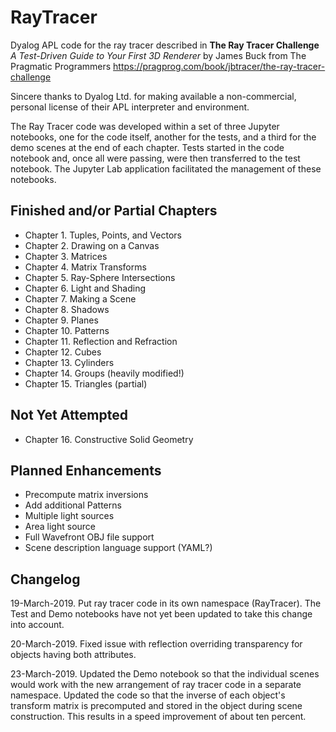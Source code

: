 # RayTracer
Dyalog APL code for the ray tracer described in
**The Ray Tracer Challenge**
*A Test-Driven Guide to Your First 3D Renderer*
by James Buck
from The Pragmatic Programmers
https://pragprog.com/book/jbtracer/the-ray-tracer-challenge

Sincere thanks to Dyalog Ltd. for making available a non-commercial,
personal license of their APL interpreter and environment.

The Ray Tracer code was developed within a set of three Jupyter notebooks,
one for the code itself, another for the tests, and a third for the demo
scenes at the end of each chapter. Tests started in the code notebook and,
once all were passing, were then transferred to the test notebook. The
Jupyter Lab application facilitated the management of these notebooks.

## Finished and/or Partial Chapters
+ Chapter  1. Tuples, Points, and Vectors
+ Chapter  2. Drawing on a Canvas
+ Chapter  3. Matrices
+ Chapter  4. Matrix Transforms
+ Chapter  5. Ray-Sphere Intersections
+ Chapter  6. Light and Shading
+ Chapter  7. Making a Scene
+ Chapter  8. Shadows
+ Chapter  9. Planes
+ Chapter 10. Patterns
+ Chapter 11. Reflection and Refraction
+ Chapter 12. Cubes
+ Chapter 13. Cylinders
+ Chapter 14. Groups (heavily modified!)
+ Chapter 15. Triangles (partial)

## Not Yet Attempted
+ Chapter 16. Constructive Solid Geometry

## Planned Enhancements
+ Precompute matrix inversions
+ Add additional Patterns
+ Multiple light sources
+ Area light source
+ Full Wavefront OBJ file support
+ Scene description language support (YAML?)

## Changelog
19-March-2019. Put ray tracer code in its own namespace (RayTracer).
The Test and Demo notebooks have not yet been updated to take this
change into account.

20-March-2019. Fixed issue with reflection overriding transparency
for objects having both attributes.

23-March-2019. Updated the Demo notebook so that the individual
scenes would work with the new arrangement of ray tracer code in
a separate namespace. Updated the code so that the inverse of each
object's transform matrix is precomputed and stored in the object
during scene construction. This results in a speed improvement of
about ten percent.